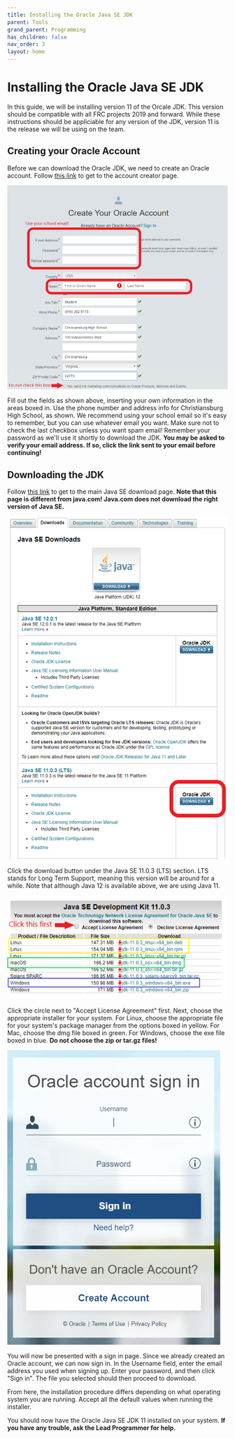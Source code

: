 ```yaml
---
title: Installing the Oracle Java SE JDK
parent: Tools
grand_parent: Programming
has_children: false
nav_order: 3
layout: home
---
```


# Installing the Oracle Java SE JDK

In this guide, we will be installing version 11 of the Orcale JDK.  This version should be compatible with all FRC projects 2019 and forward.  While these instructions should be appliciable for any version of the JDK, version 11 is the release we will be using on the team.

## Creating your Oracle Account

Before we can download the Oracle JDK, we need to create an Oracle account.  Follow [this link](https://profile.oracle.com/myprofile/account/create-account.jspx) to get to the account creator page.

![Oracle-Sign-Up](../res/Oracle-Sign-Up.png)

Fill out the fields as shown above, inserting your own information in the areas boxed in.  Use the phone number and address info for Christiansburg High School, as shown.  We recommend using your school email so it's easy to remember, but you can use whatever email you want.  Make sure not to check the last checkbox unless you want spam email!  Remember your password as we'll use it shortly to download the JDK.  **You may be asked to verify your email address.  If so, click the link sent to your email before continuing!**

## Downloading the JDK

Follow [this link](https://www.oracle.com/technetwork/java/javase/downloads/index.html) to get to the main Java SE download page.  **Note that this page is different from java.com!  Java.com does not download the right version of Java SE.**

![Java-SE-Landing](../res/Java-SE-Landing.PNG)

Click the download button under the Java SE 11.0.3 (LTS) section.  LTS stands for Long Term Support, meaning this version will be around for a while.  Note that although Java 12 is available above, we are using Java 11.

![Java-11-Download](../res/Java-11-Download.PNG)

Click the circle next to "Accept License Agreement" first.  Next, choose the appropriate installer for your system.  For Linux, choose the appropriate file for your system's package manager from the options boxed in yellow.  For Mac, choose the dmg file boxed in green.  For Windows, choose the exe file boxed in blue.  **Do not choose the zip or tar.gz files!**

![Oracle-Sign-In](../res/Oracle-Sign-In.PNG)

You will now be presented with a sign in page.  Since we already created an Oracle account, we can now sign in.  In the Username field, enter the email address you used when signing up.  Enter your password, and then click "Sign in".  The file you selected should then proceed to download.

From here, the installation procedure differs depending on what operating system you are running.  Accept all the default values when running the installer.

You should now have the Oracle Java SE JDK 11 installed on your system.  **If you have any trouble, ask the Lead Programmer for help.**